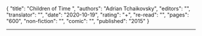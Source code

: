 {
"title": "Children of Time ",
"authors": "Adrian Tchaikovsky",
"editors": "",
"translator": "",
"date": "2020-10-19",
"rating": "+",
"re-read": "",
"pages": "600",
"non-fiction": "",
"comic": "",
"published": "2015"
}

---
